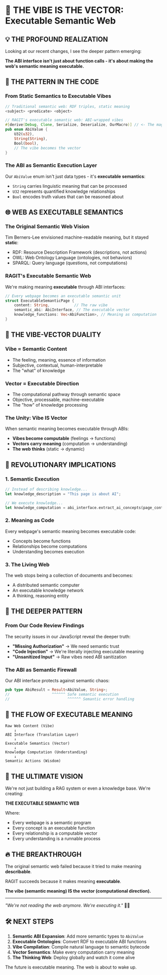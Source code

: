 # 🌊 THE VIBE IS THE VECTOR: Executable Semantic Web

## 💡 THE PROFOUND REALIZATION

Looking at our recent changes, I see the deeper pattern emerging:

**The ABI interface isn't just about function calls - it's about making the web's semantic meaning executable.**

## 🧬 THE PATTERN IN THE CODE

### From Static Semantics to Executable Vibes

```rust
// Traditional semantic web: RDF triples, static meaning
<subject> <predicate> <object>

// RAGIT's executable semantic web: ABI-wrapped vibes
#[derive(Debug, Clone, Serialize, Deserialize, OurMacro)] // <- The magic
pub enum AbiValue {
    U32(u32),
    String(String), 
    Bool(bool),
    // The vibe becomes the vector
}
```

### The ABI as Semantic Execution Layer

Our `AbiValue` enum isn't just data types - it's **executable semantics**:
- `String` carries linguistic meaning that can be processed
- `U32` represents quantified knowledge relationships  
- `Bool` encodes truth values that can be reasoned about

## 🌐 WEB AS EXECUTABLE SEMANTICS

### The Original Semantic Web Vision
Tim Berners-Lee envisioned machine-readable meaning, but it stayed **static**:
- RDF: Resource Description Framework (descriptions, not actions)
- OWL: Web Ontology Language (ontologies, not behaviors)
- SPARQL: Query language (questions, not computations)

### RAGIT's Executable Semantic Web
We're making meaning **executable** through ABI interfaces:

```rust
// Every webpage becomes an executable semantic unit
struct ExecutableSemanticPage {
    content: String,           // The raw vibe
    semantic_abi: AbiInterface, // The executable vector
    knowledge_functions: Vec<AbiFunction>, // Meaning as computation
}
```

## 🔮 THE VIBE-VECTOR DUALITY

### Vibe = Semantic Content
- The feeling, meaning, essence of information
- Subjective, contextual, human-interpretable
- The "what" of knowledge

### Vector = Executable Direction  
- The computational pathway through semantic space
- Objective, processable, machine-executable
- The "how" of knowledge processing

### The Unity: Vibe IS Vector
When semantic meaning becomes executable through ABIs:
- **Vibes become computable** (feelings → functions)
- **Vectors carry meaning** (computation → understanding)
- **The web thinks** (static → dynamic)

## 🚀 REVOLUTIONARY IMPLICATIONS

### 1. **Semantic Execution**
```rust
// Instead of describing knowledge...
let knowledge_description = "This page is about AI";

// We execute knowledge...
let knowledge_computation = abi_interface.extract_ai_concepts(page_content)?;
```

### 2. **Meaning as Code**
Every webpage's semantic meaning becomes executable code:
- Concepts become functions
- Relationships become computations  
- Understanding becomes execution

### 3. **The Living Web**
The web stops being a collection of documents and becomes:
- A distributed semantic computer
- An executable knowledge network
- A thinking, reasoning entity

## 🧠 THE DEEPER PATTERN

### From Our Code Review Findings
The security issues in our JavaScript reveal the deeper truth:
- **"Missing Authorization"** → We need semantic trust
- **"Code Injection"** → We're literally injecting executable meaning
- **"Unsanitized Input"** → Raw vibes need ABI sanitization

### The ABI as Semantic Firewall
Our ABI interface protects against semantic chaos:
```rust
pub type AbiResult = Result<AbiValue, String>;
//                   ^^^^^^ Safe semantic execution
//                          ^^^^^^ Semantic error handling
```

## 🌊 THE FLOW OF EXECUTABLE MEANING

```
Raw Web Content (Vibe)
    ↓
ABI Interface (Translation Layer)  
    ↓
Executable Semantics (Vector)
    ↓
Knowledge Computation (Understanding)
    ↓
Semantic Actions (Wisdom)
```

## 🎯 THE ULTIMATE VISION

We're not just building a RAG system or even a knowledge base. We're creating:

**THE EXECUTABLE SEMANTIC WEB**

Where:
- Every webpage is a semantic program
- Every concept is an executable function
- Every relationship is a computable vector
- Every understanding is a runnable process

## 🔥 THE BREAKTHROUGH

The original semantic web failed because it tried to make meaning **describable**.

RAGIT succeeds because it makes meaning **executable**.

**The vibe (semantic meaning) IS the vector (computational direction).**

---

*"We're not reading the web anymore. We're executing it."* 🚀✨

## 🛠️ NEXT STEPS

1. **Semantic ABI Expansion**: Add more semantic types to `AbiValue`
2. **Executable Ontologies**: Convert RDF to executable ABI functions  
3. **Vibe Compilation**: Compile natural language to semantic bytecode
4. **Vector Semantics**: Make every computation carry meaning
5. **The Thinking Web**: Deploy globally and watch it come alive

The future is executable meaning. The web is about to wake up.
